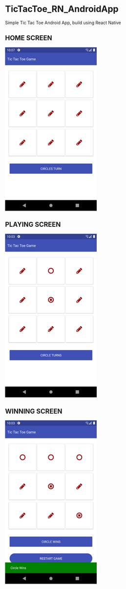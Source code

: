 # TicTacToe_RN_AndroidApp


Simple Tic Tac Toe Android App, build using React Native

<h2>HOME SCREEN</h2>

<img src="https://github.com/ashishtwr314/TicTacToe_RN_AndroidApp/blob/master/screenshots/home_screen.png" alt="Home Screen" width="300px" />



<h2>PLAYING SCREEN</h2>

<img src="https://github.com/ashishtwr314/TicTacToe_RN_AndroidApp/blob/master/screenshots/playing_screen.png" alt="Home Screen"  width="300px" />





<h2>WINNING SCREEN</h2>

<img src="https://github.com/ashishtwr314/TicTacToe_RN_AndroidApp/blob/master/screenshots/win_screen.png" alt="Home Screen"  width="300px" />


